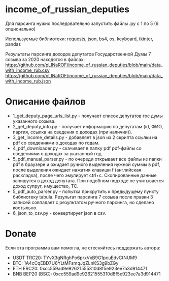 # income_of_russian_deputies

Для парсинга нужно последовательно запустить файлы .py с 1 по 5 (6 опционально)

Используемые библиотеки: requests, json, bs4, os, keyboard, tkinter, pandas

Результаты парсинга доходов депутатов Государственной Думы 7 созыва за 2020 находятся в файлах:
https://github.com/pLINaROF/income_of_russian_deputies/blob/main/data_with_income_rub.csv
https://github.com/pLINaROF/income_of_russian_deputies/blob/main/data_with_income_rub.json


# Описание файлов
* 1_get_deputy_page_urls_list.py - получает список депутатов гос думы указанного созыва.
* 2_get_deputy_info.py - получает информацию по депутатам (id, ФИО, партия, ссылка на сведения о доходах (при наличии)).
* 3_get_income_details.py - добавляет в json из 2 скрипта ссылки на pdf со сведениями о доходах по годам.
* 4_pdf_downloader.py - скачивает в папку pdf pdf-файлы со сведениями о доходах за указанный год.
* 5_pdf_manual_parser.py - по очереди открывает все файлы из папки pdf в браузере и ожидает ручного выделения нужной суммы в pdf, после выделения ожидает нажатия клавиши f (английская раскладка), после чего эмулирует ctrl+c. Скопированные данные запишутся в доход депутата. При подобном подходе не учитывается доход супруг, имущество, ТС.
* 5_pdf_auto_parser.py - попытка прикрутить к предыдущему пункту библиотеку tabula. Результат парсинга 7 созыва после правки 3 записей совпадает с результатом ручного парсинга, но сделано костыльно.
* 6_json_to_csv.py - конвертирует json в csv.


# Donate
Если эта программа вам помогла, не стесняйтесь поддержать автора:
* USDT TRC20: TYvX3gNRghPo6prxVxB9G1pcuEdvCtNUM9 
* BTC: 1A4cCqEBD7U6YLtMFsmqJqZLnKS3g9bZGy
* ETH ERC20: 0xcc559ad9e92621555310d8f5e923ee7a3d914471
* BNB BEP20 (BSC): 0xcc559ad9e92621555310d8f5e923ee7a3d914471
